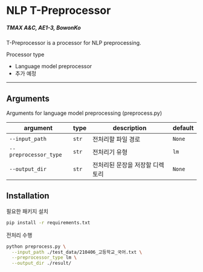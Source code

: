 # NLP T-Preprocessor
##### TMAX A&C, AE1-3, BowonKo

T-Preprocessor is a processor for NLP preprocessing.

Processor type
- Language model preprocessor
- 추가 예정
 
---

## Arguments
Arguments for language model preprocessing (preprocess.py)

| argument            | type    | description                                                  | default                                      |
| ------------------- | ------- | ------------------------------------------------------------ | -------------------------------------------- |
| `--input_path`       | `str`   | 전처리할 파일 경로 | `None`                                          |
| `--preprocessor_type`     | `str`   | 전처리기 유형     | `lm`                                          |
| `--output_dir`        | `str`   | 전처리된 문장을 저장할 디렉토리                         | `None`                        

## Installation
필요한 패키지 설치

```sh
pip install -r requirements.txt
```

전처리 수행

```sh
python preprocess.py \
  --input_path ./test_data/210406_고등학교_국어.txt \
  --preprocessor_type lm \
  --output_dir ./result/
```
